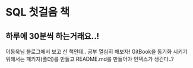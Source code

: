 # SQL 첫걸음 책
## 하루에 30분씩 하는거래요..! 
이동욱님 블로그에서 보고 산 책인데..
공부 열심히 해보자!
GitBook을 동기화 시키기 위해서는
패키지(폴더)를 만들고 README.md를 만들어야 인덱스가 생긴다..?
